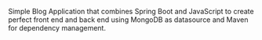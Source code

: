 Simple Blog Application that combines Spring Boot and JavaScript to create perfect front end and back end using MongoDB as datasource and Maven for dependency management.